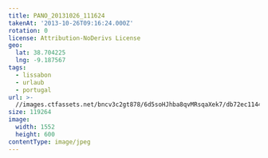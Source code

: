 ```yaml
---
title: PANO_20131026_111624
takenAt: '2013-10-26T09:16:24.000Z'
rotation: 0
license: Attribution-NoDerivs License
geo:
  lat: 38.704225
  lng: -9.187567
tags:
  - lissabon
  - urlaub
  - portugal
url: >-
  //images.ctfassets.net/bncv3c2gt878/6d5soHJhba8qvMRsqaXek7/db72ec11440dc8ac7c1e3d3e6d70eca2/pano_20131026_111624_10570423195_o
size: 119264
image:
  width: 1552
  height: 600
contentType: image/jpeg
---
```


